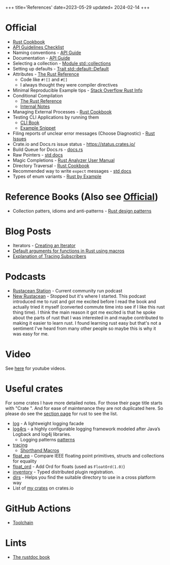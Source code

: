+++
title='References'
date=2023-05-29
updated= 2024-02-14
+++

# Official

- [Rust Cookbook](https://rust-lang-nursery.github.io/rust-cookbook/intro.html)
- [API Guidelines Checklist](https://rust-lang.github.io/api-guidelines/checklist.html)
- Naming conventions - [API Guide](https://rust-lang.github.io/api-guidelines/naming.html)
- Documentation - [API Guide](https://rust-lang.github.io/api-guidelines/documentation.html)
- Selecting a collection - [Module std::collections](https://doc.rust-lang.org/std/collections/index.html)
- Setting up defaults - [Trait std::default::Default](https://doc.rust-lang.org/std/default/trait.Default.html)
- Attributes - [The Rust Reference](https://doc.rust-lang.org/reference/attributes.html)
  - Code like `#![]` and `#[]`
  - I always thought they were compiler directives
- Minimal Reproducible Example tips - [Stack Overflow Rust Info](https://stackoverflow.com/tags/rust/info)
- Conditional Compilation
  - [The Rust Reference](https://doc.rust-lang.org/reference/conditional-compilation.html#debug_assertions)
  - [Internal Notes](@/rust/conditional_compilation.md)
- Managing External Processes - [Rust Cookbook](https://rust-lang-nursery.github.io/rust-cookbook/os/external.html)
- Testing CLI Applications by running them
  - [CLI Book](https://rust-cli.github.io/book/tutorial/testing.html#testing-cli-applications-by-running-them)
  - [Example Snippet](@/rust/snippets.md#run-cli-app-to-test-it)
- Filing reports of unclear error messages (Choose Diagnostic) - [Rust Issues](https://github.com/rust-lang/rust/issues/new/choose)
- Crate.io and Docs.rs issue status - <https://status.crates.io/>
- Build Queue for Docs.rs - [docs.rs](https://docs.rs/releases/queue)
- Raw Pointers - [std docs](https://doc.rust-lang.org/std/primitive.pointer.html)
- Magic Completions - [Rust Analyzer User Manual](https://rust-analyzer.github.io/manual.html#magic-completions)
- Directory Traversal - [Rust Cookbook](https://rust-lang-nursery.github.io/rust-cookbook/file/dir.html)
- Recommended way to write `expect` messages - [std docs](https://doc.rust-lang.org/core/result/enum.Result.html#recommended-message-style)
- Types of enum variants - [Rust by Example](https://doc.rust-lang.org/rust-by-example/custom_types/enum.html)

# Reference Books (Also see [Official](@/rust/refs.md#official))

- Collection patters, idioms and anti-patterns - [Rust design patterns](https://rust-unofficial.github.io/patterns/)

# Blog Posts

- Iterators - [Creating an Iterator](https://aloso.github.io/2021/03/09/creating-an-iterator)
- [Default arguments for functions in Rust using macros](https://rust.code-maven.com/default-arguments-for-functions)
- [Explanation of Tracing Subscribers](https://hegdenu.net/posts/debugging-tokio-instrumentation/)

# Podcasts

- [Rustacean Station](https://rustacean-station.org/) - Current community run podcast
- [New Rustacean](https://newrustacean.com/) - Stopped but it's where I started. This podcast introduced me to rust and got me excited before I read the book and actually tried it myself (converted commute time into see if I like this rust thing time). I think the main reason it got me excited is that he spoke about the parts of rust that I was interested in and maybe contributed to making it easier to learn rust. I found learning rust easy but that's not a sentiment I've heard from many other people so maybe this is why it was easy for me.

# Video

See [here](@misc/youtube_ref_videos.md#rust) for youtube videos.

# Useful crates

For some crates I have more detailed notes.
For those their page title starts with "Crate ".
And for ease of maintenance they are not duplicated here.
So please do see the [section page](../index.html) for rust to see the list.

- [log](https://docs.rs/log/) - A lightweight logging facade
- [log4rs](https://docs.rs/log4rs/) - a highly configurable logging framework modeled after Java’s Logback and log4j libraries.
  - Logging patterns [patterns](https://docs.rs/log4rs/*/log4rs/encode/pattern/index.html)
- [tracing](https://docs.rs/tracing/latest/tracing/index.html)
  - [Shorthand Macros](https://docs.rs/tracing/latest/tracing/#shorthand-macros)
- [float_eq](https://docs.rs/float_eq/) - Compare IEEE floating point primitives, structs and collections for equality
- [float_ord](https://docs.rs/float-ord/latest/float_ord/) - Add Ord for floats (used as `FloatOrd(1.0)`)
- [inventory](https://docs.rs/inventory/) - Typed distributed plugin registration.
- [dirs](https://crates.io/crates/dirs) - Helps you find the suitable directory to use in a cross platform way
- List of [my crates](https://crates.io/users/c-git) on crates.io

# GitHub Actions

- [Toolchain](https://github.com/actions-rs/toolchain)

# Lints

- [The rustdoc book](https://doc.rust-lang.org/rustdoc/lints.html)

